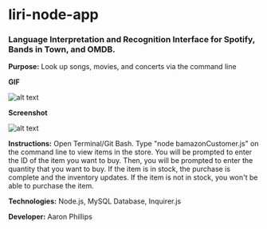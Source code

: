 # liri-node-app
### Language Interpretation and Recognition Interface for Spotify, Bands in Town, and OMDB.

**Purpose:**
Look up songs, movies, and concerts via the command line

**GIF**

![alt text](https://media.giphy.com/media/U5Cxvz5G5MSJZplTeo/giphy.gif)

**Screenshot**

![alt text](https://i.imgur.com/vjT4ecm.jpg)

**Instructions:** 
Open Terminal/Git Bash.  Type "node bamazonCustomer.js" on the command line to view items in the store.  You will be prompted to enter the ID of the item you want to buy.  Then, you will be prompted to enter the quantity that you want to buy.  If the item is in stock, the purchase is complete and the inventory updates.  If the item is not in stock, you won't be able to purchase the item.  

**Technologies:** 
Node.js, MySQL Database, Inquirer.js

**Developer:** 
Aaron Phillips
